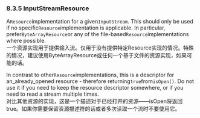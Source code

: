 ### 8.3.5 InputStreamResource

A`Resource`implementation for a given`InputStream`. This should only be used if no specific`Resource`implementation is applicable. In particular, prefer`ByteArrayResource`or any of the file-based`Resource`implementations where possible.  
一个资源实现用于提供输入流。仅用于没有提供特定Resource实现的情况。特殊的情况，建议使用ByteArrayResource或任何一个基于文件的资源实现，如果可能的话。

In contrast to other`Resource`implementations, this is a descriptor for an\_already\_opened resource - therefore returning`true`from`isOpen()`. Do not use it if you need to keep the resource descriptor somewhere, or if you need to read a stream multiple times.  
对比其他资源的实现，这是一个描述对于已经打开的资源——isOpen将返回true。如果你需要保留资源描述符的话或者多次读取一个流时不要使用它。

